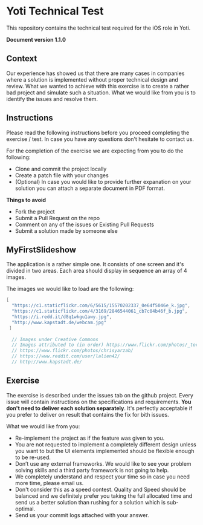 # Yoti Technical Test

This repository contains the technical test required for the iOS role in Yoti. 

**Document version 1.1.0**

## Context

Our experience has showed us that there are many cases in companies where a solution is implemented without proper technical design and review. What we wanted to achieve with this exercise is to create a rather bad project and simulate such a situation. What we would like from you is to identify the issues and resolve them.

## Instructions

Please read the following instructions before you proceed completing the exercise / test. In case you have any questions don't hesitate to contact us.

For the completion of the exercise we are expecting from you to do the following:
- Clone and commit the project locally
- Create a patch file with your changes
- (Optional) In case you would like to provide further expanation on your solution you can attach a separate document in PDF format.

**Things to avoid**
- Fork the project
- Submit a Pull Request on the repo
- Comment on any of the issues or Existing Pull Requests
- Submit a solution made by someone else

## MyFirstSlideshow

The application is a rather simple one. It consists of one screen and it's divided in two areas. Each area should display in sequence an array of 4 images.

The images we would like to load are the following:

```Swift
[
  "https://c1.staticflickr.com/6/5615/15570202337_0e64f5046e_k.jpg",
  "https://c1.staticflickr.com/4/3169/2846544061_cb7c04b46f_b.jpg",
  "https://i.redd.it/d8q1wkgu1awy.jpg",
  "http://www.kapstadt.de/webcam.jpg"
 ]
 
  // Images under Creative Commons
  // Images attributed to (in order) https://www.flickr.com/photos/_torne/
  // https://www.flickr.com/photos/chrisyarzab/
  // https://www.reddit.com/user/lalien42/
  // http://www.kapstadt.de/
```

## Exercise

The exercise is described under the issues tab on the github project. Every issue will contain instructions on the specifications and requirements. **You don't need to deliver each solution separately**. It's perfectly acceptable if you prefer to deliver on result that contains the fix for bith issues.

What we would like from you:
- Re-implement the project as if the feature was given to you.
- You are not requested to implement a completely different design unless you want to but the UI elements implemented should be flexible enough to be re-used.  
- Don’t use any external frameworks. We would like to see your problem solving skills and a third party framework is not going to help.  
- We completely understand and respect your time so in case you need more time, please email us.
- Don't consider this as a speed contest. Quality and Speed should be balanced and we definitely prefer you taking the full allocated time and send us a better solution than rushing for a solution which is sub-optimal.
- Send us your commit logs attached with your answer.

